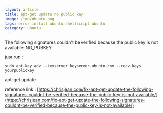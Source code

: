 ```yaml
---
layout: article
title: apt-get update no public key
image: /img/ubuntu.png
tags: error install ubuntu shellscript ubuntu
category: ubuntu
---
```


The following signatures couldn't be verified because the public key is not available: NO_PUBKEY

just run :

```
sudo apt-key adv --keyserver keyserver.ubuntu.com --recv-keys yourpublickey
```

apt-get update

reference link :
[https://chrisjean.com/fix-apt-get-update-the-following-signatures-couldnt-be-verified-because-the-public-key-is-not-available/](https://chrisjean.com/fix-apt-get-update-the-following-signatures-couldnt-be-verified-because-the-public-key-is-not-available/)
